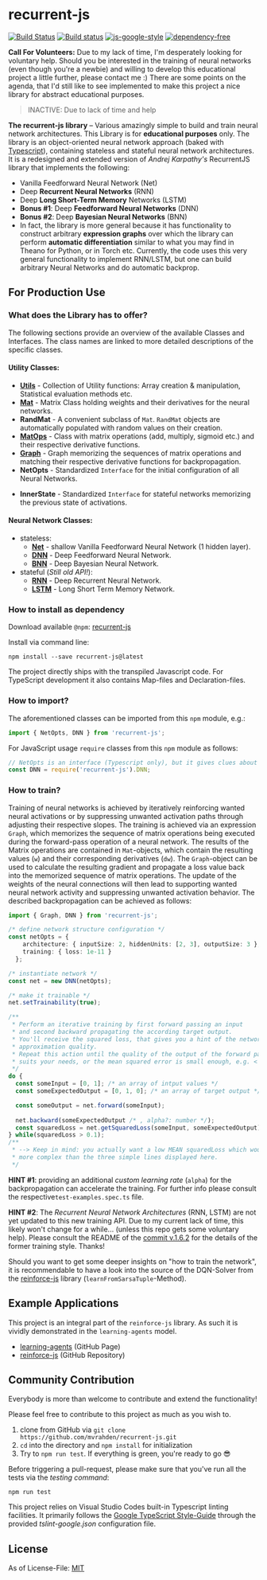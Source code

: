 # recurrent-js
[![Build Status](https://travis-ci.org/mvrahden/recurrent-js.svg?branch=master)](https://travis-ci.org/mvrahden/recurrent-js)
[![Build status](https://ci.appveyor.com/api/projects/status/7qkcof8t6b0io44f/branch/master?svg=true)](https://ci.appveyor.com/project/mvrahden/recurrent-js/branch/master)
[![js-google-style](https://img.shields.io/badge/code%20style-google-blue.svg)](https://google.github.io/styleguide/jsguide.html)
[![dependency-free](https://img.shields.io/badge/dependencies-none-brightgreen.svg)]()

[docs-utils]: https://github.com/mvrahden/recurrent-js/blob/master/docs/utils.md
[docs-mat]: https://github.com/mvrahden/recurrent-js/blob/master/docs/mat.md
[docs-mat-opts]: https://github.com/mvrahden/recurrent-js/blob/master/docs/mat-opts.md
[docs-graph]: https://github.com/mvrahden/recurrent-js/blob/master/docs/graph.md
[docs-net]: https://github.com/mvrahden/recurrent-js/blob/master/docs/fnn/net.md
[docs-dnn]: https://github.com/mvrahden/recurrent-js/blob/master/docs/fnn/dnn.md
[docs-bnn]: https://github.com/mvrahden/recurrent-js/blob/master/docs/fnn/bnn.md
[docs-rnn]: https://github.com/mvrahden/recurrent-js/blob/master/docs/rnn/rnn.md
[docs-lstm]: https://github.com/mvrahden/recurrent-js/blob/master/docs/rnn/lstm.md

**Call For Volunteers:** Due to my lack of time, I'm desperately looking for voluntary help. Should you be interested in the training of neural networks (even though you're a newbie) and willing to develop this educational project a little further, please contact me :) There are some points on the agenda, that I'd still like to see implemented to make this project a nice library for abstract educational purposes.

> INACTIVE: Due to lack of time and help

**The recurrent-js library** &ndash; Various amazingly simple to build and train neural network architectures. This Library is for **educational purposes** only. The library is an object-oriented neural network approach (baked with [Typescript](https://github.com/Microsoft/TypeScript)), containing stateless and stateful neural network architectures. It is a redesigned and extended version of _Andrej Karpathy's_ RecurrentJS library that implements the following:

* Vanilla Feedforward Neural Network (Net)
* Deep **Recurrent Neural Networks** (RNN)
* Deep **Long Short-Term Memory** Networks (LSTM) 
* **Bonus #1**: Deep **Feedforward Neural Networks** (DNN)
* **Bonus #2**: Deep **Bayesian Neural Networks** (BNN)
* In fact, the library is more general because it has functionality to construct arbitrary **expression graphs** over which the library can perform **automatic differentiation** similar to what you may find in Theano for Python, or in Torch etc. Currently, the code uses this very general functionality to implement RNN/LSTM, but one can build arbitrary Neural Networks and do automatic backprop.

## For Production Use

### What does the Library has to offer?

The following sections provide an overview of the available Classes and Interfaces.
The class names are linked to more detailed descriptions of the specific classes.

#### Utility Classes:

* **[Utils][docs-utils]** - Collection of Utility functions: Array creation & manipulation, Statistical evaluation methods etc.
* **[Mat][docs-mat]** - Matrix Class holding weights and their derivatives for the neural networks.
* **RandMat** - A convenient subclass of `Mat`. `RandMat` objects are automatically populated with random values on their creation.
* **[MatOps][docs-mat-opts]** - Class with matrix operations (add, multiply, sigmoid etc.) and their respective derivative functions.
* **[Graph][docs-graph]** - Graph memorizing the sequences of matrix operations and matching their respective derivative functions for backpropagation.
* **NetOpts** - Standardized `Interface` for the initial configuration of all Neural Networks.
<!-- * **FNNModel** - Generalized Class containing the Weights (and `Graph`) for stateless `FNN`-models
  * such as `DNN` or `BNN`.
* **RNNModel** - Generalized Class containing the Weights (and `Graph`) for stateful `RNN`-models
  * such as `RNN` or `LSTM`. -->
* **InnerState** - Standardized `Interface` for stateful networks memorizing the previous state of activations.

#### Neural Network Classes:
* stateless:
  * **[Net][docs-net]** - shallow Vanilla Feedforward Neural Network (1 hidden layer).
  * **[DNN][docs-dnn]** - Deep Feedforward Neural Network.
  * **[BNN][docs-bnn]** - Deep Bayesian Neural Network.
* stateful (*Still old API!*):
  * **[RNN][docs-rnn]** - Deep Recurrent Neural Network.
  * **[LSTM][docs-lstm]** - Long Short Term Memory Network.

### How to install as dependency

Download available `@npm`: [recurrent-js](https://www.npmjs.com/package/recurrent-js)

Install via command line:
```
npm install --save recurrent-js@latest
```

The project directly ships with the transpiled Javascript code.
For TypeScript development it also contains Map-files and Declaration-files.

### How to import?

The aforementioned classes can be imported from this `npm` module, e.g.:
```typescript
import { NetOpts, DNN } from 'recurrent-js';
```

For JavaScript usage `require` classes from this `npm` module as follows:
```javascript
// NetOpts is an interface (Typescript only), but it gives clues about the required Object-properties (keys)
const DNN = require('recurrent-js').DNN;
```

### How to train?

Training of neural networks is achieved by iteratively reinforcing wanted neural activations or by suppressing unwanted activation paths through adjusting their respective slopes.
The training is achieved via an expression `Graph`, which memorizes the sequence of matrix operations being executed during the forward-pass operation of a neural network.
The results of the Matrix operations are contained in `Mat`-objects, which contain the resulting values (`w`) and their corresponding derivatives (`dw`).
The `Graph`-object can be used to calculate the resulting gradient and propagate a loss value back into the memorized sequence of matrix operations.
The update of the weights of the neural connections will then lead to supporting wanted neural network activity and suppressing unwanted activation behavior.
The described backpropagation can be achieved as follows:

```typescript
import { Graph, DNN } from 'recurrent-js';

/* define network structure configuration */
const netOpts = {
    architecture: { inputSize: 2, hiddenUnits: [2, 3], outputSize: 3 },
    training: { loss: 1e-11 }
  };

/* instantiate network */
const net = new DNN(netOpts);

/* make it trainable */
net.setTrainability(true);

/** 
 * Perform an iterative training by first forward passing an input
 * and second backward propagating the according target output.
 * You'll receive the squared loss, that gives you a hint of the networks
 * approximation quality.
 * Repeat this action until the quality of the output of the forward pass 
 * suits your needs, or the mean squared error is small enough, e.g. < 1.
 */
do {
  const someInput = [0, 1]; /* an array of intput values */
  const someExpectedOutput = [0, 1, 0]; /* an array of target output */

  const someOutput = net.forward(someInput);
  
  net.backward(someExpectedOutput /* , alpha?: number */);
  const squaredLoss = net.getSquaredLoss(someInput, someExpectedOutput);
} while(squaredLoss > 0.1);
/**
 * --> Keep in mind: you actually want a low MEAN squaredLoss which would make this loop
 * more complex than the three simple lines displayed here.
 */

```
**HINT #1**: providing an additional *custom learning rate* (`alpha`) for the backpropagation can accelerate the training. For further info please consult the respective`test-examples.spec.ts` file.

**HINT #2**: The *Recurrent Neural Network Architectures* (RNN, LSTM) are not yet updated to this new training API. Due to my current lack of time, this likely won't change for a while... (unless this repo gets some voluntary help). Please consult the README of the [commit v.1.6.2](https://github.com/mvrahden/recurrent-js/tree/4065e644a36a26ae31598070dd0197008fe1a88b) for the details of the former training style. Thanks!

Should you want to get some deeper insights on "how to train the network", it is recommendable to have a look into the source of the DQN-Solver from the [reinforce-js](https://github.com/mvrahden/reinforce-js) library (`learnFromSarsaTuple`-Method).

## Example Applications

This project is an integral part of the `reinforce-js` library.
As such it is vividly demonstrated in the `learning-agents` model.

- [learning-agents](https://mvrahden.github.io/learning-agents) (GitHub Page)
- [reinforce-js](https://github.com/mvrahden/reinforce-js) (GitHub Repository)


## Community Contribution

Everybody is more than welcome to contribute and extend the functionality!

Please feel free to contribute to this project as much as you wish to.

1. clone from GitHub via `git clone https://github.com/mvrahden/recurrent-js.git`
2. `cd` into the directory and `npm install` for initialization
3. Try to `npm run test`. If everything is green, you're ready to go :sunglasses:

Before triggering a pull-request, please make sure that you've run all the tests via the *testing command*:

```
npm run test
```

This project relies on Visual Studio Codes built-in Typescript linting facilities. It primarily follows the [Google TypeScript Style-Guide](https://github.com/google/ts-style) through the provided *tslint-google.json* configuration file.

## License

As of License-File: [MIT](LICENSE)
